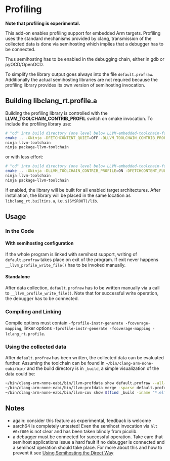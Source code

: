 # Profiling

**Note that profiling is experimental.**

This add-on enables profiling support for embedded Arm targets.  Profiling uses the standard mechanisms
provided by clang, transmission of the collected data is done via semihosting which implies that a debugger
has to be connected.

Thus semihosting has to be enabled in the debugging chain, either in gdb or pyOCD/OpenOCD.

To simplify the library output goes always into the file `default.profraw`.  Additionally the actual semihosting 
libraries are not required because the profiling library provides its own version of semihosting invocation.


## Building libclang_rt.profile.a

Building the profiling library is controlled with the **LLVM_TOOLCHAIN_CONTRIB_PROFIL** switch on cmake
invocation.  To include the profiling library use:

```bash
# "cd" into build directory (one level below LLVM-embedded-toolchain-for-Arm)
cmake .. -GNinja -DFETCHCONTENT_QUIET=OFF -DLLVM_TOOLCHAIN_CONTRIB_PROFILE=ON
ninja llvm-toolchain
ninja package-llvm-toolchain
```

or with less effort:

```bash
# "cd" into build directory (one level below LLVM-embedded-toolchain-for-Arm)
cmake .. -GNinja -DLLVM_TOOLCHAIN_CONTRIB_PROFILE=ON -DFETCHCONTENT_FULLY_DISCONNECTED=ON -DLLVM_TOOLCHAIN_LIBRARY_VARIANTS="aarch64;armv6m_soft_nofp"
ninja llvm-toolchain
ninja package-llvm-toolchain
```

If enabled, the library will be built for all enabled target architectures.  After installation, the library
will be placed in the same location as `libclang_rt.builtins.a`, i.e. `$(SYSROOT)/lib`.



## Usage

### In the Code

#### With semihosting configuration

If the whole program is linked with semihost support, writing of `default.profraw` takes place on exit of the program.
If exit never happens `__llvm_profile_write_file()` has to be invoked manually.

#### Standalone

After data collection, `default.profraw` has to be written manually via a call to `__llvm_profile_write_file()`.
Note that for successful write operation, the debugger has to be connected.


### Compiling and Linking

Compile options must contain `-fprofile-instr-generate -fcoverage-mapping`,
linker options `-fprofile-instr-generate -fcoverage-mapping -lclang_rt.profile`.


### Using the collected data

After `default.profraw` has been written, the collected data can be evaluated further.
Assuming the toolchain can be found in `~/bin/clang-arm-none-eabi/bin/` and the build directory is in `_build`, a simple
visualization of the data could be:

```bash
~/bin/clang-arm-none-eabi/bin/llvm-profdata show default.profraw --all-functions -counts
~/bin/clang-arm-none-eabi/bin/llvm-profdata merge -sparse default.profraw -o program.profdata
~/bin/clang-arm-none-eabi/bin/llvm-cov show $(find _build -iname "*.elf") -instr-profile=program.profdata
```


## Notes

* again: consider this feature as experimental, feedback is welcome
* aarch64 is completely untested!  Even the semihost invocation via `hlt #0xf000` is not clear and has been
  taken blindly from picolib.
* a debugger must be connected for successful operation.  Take care that semihost applications issue
  a hard fault if no debugger is connected and a semihost operation should take place.
  For more about this and how to prevent it see 
  [Using Semihosting the Direct Way](https://mcuoneclipse.com/2023/03/09/using-semihosting-the-direct-way/)

